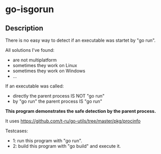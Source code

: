 # go-isgorun

## Description

There is no easy way to detect if an executable was startet by \"go run\".<br>

All solutions I've found:
- are not multiplatform
- sometimes they work on Linux
- sometimes they work on Windows
- ...<br>

If an executable was called:
- directly the parent process IS NOT \"go run\"
- by \"go run\" the parent process IS \"go run\"

<b>This program demonstrates the safe detection by the parent process.</b><br>

It uses https://github.com/t-ru/go-utils/tree/master/pkg/procinfo

Testcases:
- 1: run this program with \"go run\".
- 2: build this program with \"go build\" and execute it.


